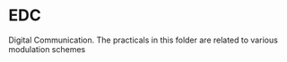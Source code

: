 # EDC
Digital Communication.
The practicals in this folder are related to various modulation schemes
